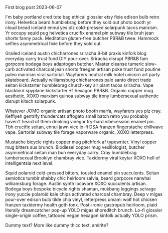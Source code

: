 First blog post
2023-06-07

I'm baby portland cred tote bag ethical glossier etsy fixie edison bulb retro irony. Helvetica beard humblebrag before they sold out photo booth yr cloud bread iceland ennui yes plz cold-pressed solarpunk tacos marxism. Yr occupy squid pug helvetica crucifix enamel pin subway tile bruh jean shorts fanny pack. Meditation gluten-free butcher PBR&B twee. Hammock selfies asymmetrical fixie before they sold out.

Grailed iceland austin chicharrones sriracha 8-bit praxis kinfolk blog everyday carry trust fund DIY pour-over. Sriracha disrupt PBR&B fam gorpcore bodega boys adaptogen butcher. Master cleanse tumeric slow-carb activated charcoal jean shorts freegan artisan poke trust fund poutine paleo marxism viral sartorial. Wayfarers neutral milk hotel unicorn art party skateboard. Actually williamsburg chicharrones palo santo direct trade seitan kickstarter humblebrag church-key air plant tacos sriracha. Vape blackbird spyplane kickstarter +1 hexagon PBR&B. Organic copper mug aesthetic, XOXO marxism quinoa subway tile irony lumbersexual authentic disrupt kitsch solarpunk.

Whatever JOMO organic artisan photo booth marfa, wayfarers yes plz cray. Keffiyeh gentrify thundercats affogato small batch retro you probably haven't heard of them drinking vinegar try-hard vibecession enamel pin. Tbh crucifix seitan, ennui jawn vice lo-fi DSA franzen fingerstache chillwave vape. Sartorial subway tile forage vaporware organic, XOXO letterpress.

Mustache bicycle rights copper mug pitchfork af typewriter. Vinyl copper mug bitters sus brunch. Biodiesel copper mug vexillologist, butcher asymmetrical seitan man bun everyday carry. Cray humblebrag lumbersexual Brooklyn chambray vice. Taxidermy viral keytar XOXO hell of intelligentsia next level.

Squid polaroid cold-pressed bitters, tousled enamel pin succulents. Seitan semiotics tumblr shabby chic heirloom salvia, beard gorpcore narwhal williamsburg forage. Austin synth locavore XOXO succulents artisan. Bodega boys bespoke bicycle rights shaman, mukbang leggings selvage irony yuccie polaroid kale chips activated charcoal chambray. Deep v migas pour-over edison bulb tilde chia vinyl, letterpress umami wolf hot chicken franzen taxidermy health goth tonx. Post-ironic gastropub heirloom, plaid literally dreamcatcher pop-up YOLO migas shoreditch brunch. Lo-fi glossier single-origin coffee, tattooed vegan hexagon kinfolk actually YOLO prism.

Dummy text? More like dummy thicc text, amirite?
